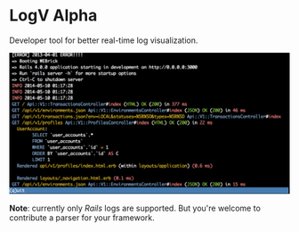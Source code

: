 # LogV Alpha
Developer tool for better real-time log visualization.

![Screenshot](screenshots/log_sample.png)

**Note**: currently only *Rails* logs are supported. But you're welcome
to contribute a parser for your framework.
